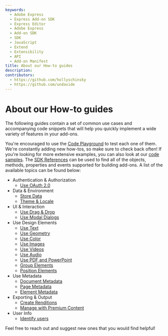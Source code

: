 ```yaml
---
keywords:
  - Adobe Express
  - Express Add-on SDK
  - Express Editor
  - Adobe Express
  - Add-on SDK
  - SDK
  - JavaScript
  - Extend
  - Extensibility
  - API
  - Add-on Manifest
title: About our How-to guides
description:
contributors:
  - https://github.com/hollyschinsky
  - https://github.com/undavide
---
```


# About our How-to guides

The following guides contain a set of common use cases and accompanying code snippets that will help you quickly implement a wide variety of features in your add-ons.

You're encouraged to use the [Code Playground](../getting_started/code_playground.md) to test each one of them. We're constantly adding new how-tos, so make sure to check back often! If you're looking for more extensive examples, you can also look at our [code samples](https://developer.adobe.com/express/add-ons/docs/samples/). The [SDK References](https://developer.adobe.com/express/add-ons/docs/references/addonsdk/) can be used to find all of the objects, methods, properties and events supported for building add-ons. A list of the available topics can be found below:

<!-- - Add-on Development
  - [Debugging](./debugging.md)
  - [Imports and Constants](./imports_and_constants.md)
  - [Listening to Events](./listening_to_events.md)
  - [Add-on UI and Document API communication](./ui_document_api_communication.md) -->

- Authentication & Authorization
  - [Use OAuth 2.0](./oauth2.md)
- Data & Environment
  - [Store Data](./local_data_management.md)
  - [Theme & Locale](./theme_locale.md)
- UI & Interaction
  - [Use Drag & Drop](./drag_and_drop.md)
  - [Use Modal Dialogs](./modal_dialogs.md)
- Use Design Elements
  - [Use Text](./use_text.md)
  - [Use Geometry](./use_geometry.md)
  - [Use Color](./use_color.md)
  - [Use Images](./use_images.md)
  - [Use Videos](./use_videos.md)
  - [Use Audio](./use_audio.md)
  - [Use PDF and PowerPoint](./use_pdf_powerpoint.md)
  - [Group Elements](./group_elements.md)
  - [Position Elements](./position_elements.md)
- Use Metadata
  <!-- - [Authoring Adobe Express Content](./authoring_adobe_express_content.md) -->
  - [Document Metadata](./document_metadata.md)
  - [Page Metadata](./page_metadata.md)
  - [Element Metadata](./element_metadata.md)
- Exporting & Output
  - [Create Renditions](./create_renditions.md)
  - [Manage with Premium Content](./premium_content.md)
- User Info
  - [Identify users](./user_info.md)

Feel free to reach out and suggest new ones that you would find helpful!
